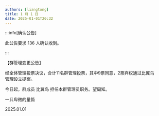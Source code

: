 ```yaml
---
authors: [liangtong]
title: 1 月 1 日
date: 2025-01-01T20:32
---
```


:::info[确认公告]

此公告要求 136 人确认收到。

:::

【群管理变更公告】

经全体管理投票决议，合计11名群管理投票，其中9票同意，2票弃权通过比翼鸟管理设立提案。

今日起，群成员 比翼鸟 担任本群管理员职务。望周知。

一只卑微的量筒

2025.01.01
